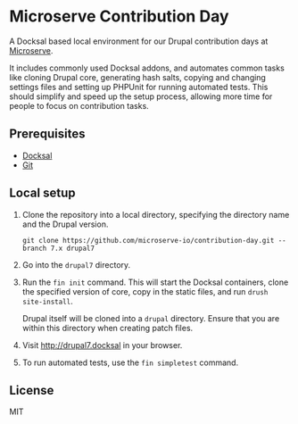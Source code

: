 # Microserve Contribution Day

A Docksal based local environment for our Drupal contribution days at [Microserve](https://microserve.io).

It includes commonly used Docksal addons, and automates common tasks like cloning Drupal core, generating hash salts, copying and changing settings files and setting up PHPUnit for running automated tests.
This should simplify and speed up the setup process, allowing more time for people to focus on contribution tasks.

## Prerequisites

- [Docksal](https://docksal.io)
- [Git](https://git-scm.com)

## Local setup

1. Clone the repository into a local directory, specifying the directory name and the Drupal version.

    ```
    git clone https://github.com/microserve-io/contribution-day.git --branch 7.x drupal7
    ```

1. Go into the `drupal7` directory.

1. Run the `fin init` command. This will start the Docksal containers, clone the specified version of core, copy in the static files, and run `drush site-install`.

   Drupal itself will be cloned into a `drupal` directory. Ensure that you are within this directory when creating patch files.

1. Visit http://drupal7.docksal in your browser.

1. To run automated tests, use the `fin simpletest` command.

## License

MIT
